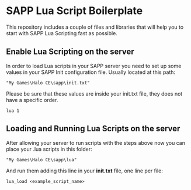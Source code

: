 # SAPP Lua Script Boilerplate

This repository includes a couple of files and libraries that will help you to start with SAPP Lua Scripting fast as possible.

## Enable Lua Scripting on the server

In order to load Lua scripts in your SAPP server you need to set up some values in your SAPP Init configuration file.
Usually located at this path:
```
"My Games\Halo CE\sapp\init.txt"
```

Please be sure that these values are inside your init.txt file, they does not have a specific order.

```
lua 1
```

## Loading and Running Lua Scripts on the server

After allowing your server to run scripts with the steps above now you can place your .lua scripts in this folder:
```
"My Games\Halo CE\sapp\lua"
```
And run them adding this line in your **init.txt** file, one line per file:
```
lua_load <example_script_name>
```
